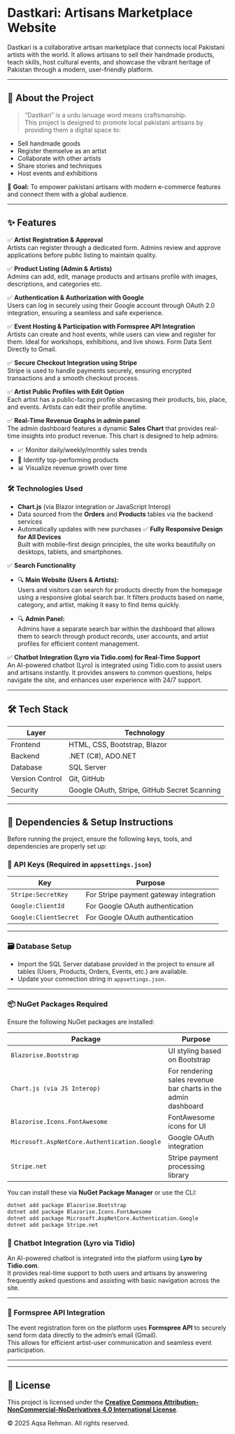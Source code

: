 # Dastkari: Artisans Marketplace Website

Dastkari is a collaborative artisan marketplace that connects local Pakistani artists with the world. It allows artisans to sell their handmade products, teach skills, host cultural events, and showcase the vibrant heritage of Pakistan through a modern, user-friendly platform.

---

## 📖 About the Project

> “Dastkari” is a urdu lanuage word means craftsmanship.  
This project is designed to promote local pakistani artisans by providing them a digital space to:

- Sell handmade goods
- Register themselve as an artist
- Collaborate with other artists
- Share stories and techniques
- Host events and exhibitions

🎯 **Goal:** To empower pakistani artisans with modern e-commerce features and connect them with a global audience.

---

## ✨ Features

✅ **Artist Registration & Approval**  
Artists can register through a dedicated form. Admins review and approve applications before public listing to maintain quality.

✅ **Product Listing (Admin & Artists)**  
Admins can add, edit, manage products and artisans profile with images, descriptions, and categories etc.

✅ **Authentication & Authorization with Google**  
Users can log in securely using their Google account through OAuth 2.0 integration, ensuring a seamless and safe experience.

✅ **Event Hosting & Participation with Formspree API Integration**  
Artists can create and host events, while users can view and register for them. Ideal for workshops, exhibitions, and live shows. Form Data Sent Directly to Gmail. 

✅ **Secure Checkout Integration using Stripe**  
Stripe is used to handle payments securely, ensuring encrypted transactions and a smooth checkout process.

✅ **Artist Public Profiles with Edit Option**  
Each artist has a public-facing profile showcasing their products, bio, place, and events. Artists can edit their profile anytime.

✅ **Real-Time Revenue Graphs in admin panel**  
The admin dashboard features a dynamic **Sales Chart** that provides real-time insights into product revenue. This chart is designed to help admins:

- 📈 Monitor daily/weekly/monthly sales trends  
- 🛒 Identify top-performing products  
- 📊 Visualize revenue growth over time  

### 🛠️ Technologies Used

- **Chart.js** (via Blazor integration or JavaScript Interop)  
- Data sourced from the **Orders** and **Products** tables via the backend services  
- Automatically updates with new purchases
✅ **Fully Responsive Design for All Devices**  
Built with mobile-first design principles, the site works beautifully on desktops, tablets, and smartphones.

✅ **Search Functionality**

- 🔍 **Main Website (Users & Artists):**  
  Users and visitors can search for products directly from the homepage using a responsive global search bar. It filters products based on name, category, and artist, making it easy to find items quickly.

- 🔍 **Admin Panel:**  
  Admins have a separate search bar within the dashboard that allows them to search through product records, user accounts, and artist profiles for efficient content management.

✅ **Chatbot Integration (Lyro via Tidio.com) for Real-Time Support**  
An AI-powered chatbot (Lyro) is integrated using Tidio.com to assist users and artisans instantly. It provides answers to common questions, helps navigate the site, and enhances user experience with 24/7 support.

---

## 🛠 Tech Stack

| Layer           | Technology                         |
|----------------|-------------------------------------|
| Frontend        | HTML, CSS, Bootstrap, Blazor        |
| Backend         | .NET (C#), ADO.NET     |
| Database        | SQL Server                          |
| Version Control | Git, GitHub                         |
| Security        | Google OAuth, Stripe, GitHub Secret Scanning |

---

## 🔧 Dependencies & Setup Instructions

Before running the project, ensure the following keys, tools, and dependencies are properly set up:

### 🔑 API Keys (Required in `appsettings.json`)
| Key | Purpose |
|-----|---------|
| `Stripe:SecretKey` | For Stripe payment gateway integration |
| `Google:ClientId` | For Google OAuth authentication |
| `Google:ClientSecret` | For Google OAuth authentication |

---

### 🗃️ Database Setup

- Import the SQL Server database provided in the project to ensure all tables (Users, Products, Orders, Events, etc.) are available.
- Update your connection string in `appsettings.json`.

---

### 📦 NuGet Packages Required

Ensure the following NuGet packages are installed:

| Package | Purpose |
|---------|---------|
| `Blazorise.Bootstrap` | UI styling based on Bootstrap |
| `Chart.js (via JS Interop)` | For rendering sales revenue bar charts in the admin dashboard |
| `Blazorise.Icons.FontAwesome` | FontAwesome icons for UI |
| `Microsoft.AspNetCore.Authentication.Google` | Google OAuth integration |
| `Stripe.net` | Stripe payment processing library |

You can install these via **NuGet Package Manager** or use the CLI:

```bash
dotnet add package Blazorise.Bootstrap
dotnet add package Blazorise.Icons.FontAwesome
dotnet add package Microsoft.AspNetCore.Authentication.Google
dotnet add package Stripe.net
 ```

### 🤖 Chatbot Integration (Lyro via Tidio)

An AI-powered chatbot is integrated into the platform using **Lyro by Tidio.com**.  
It provides real-time support to both users and artisans by answering frequently asked questions and assisting with basic navigation across the site.

---

### 📨 Formspree API Integration

The event registration form on the platform uses **Formspree API** to securely send form data directly to the admin’s email (Gmail).  
This allows for efficient artist-user communication and seamless event participation.

---

---

## 📄 License

This project is licensed under the **[Creative Commons Attribution-NonCommercial-NoDerivatives 4.0 International License](http://creativecommons.org/licenses/by-nc-nd/4.0/)**.

© 2025 Aqsa Rehman. All rights reserved.

